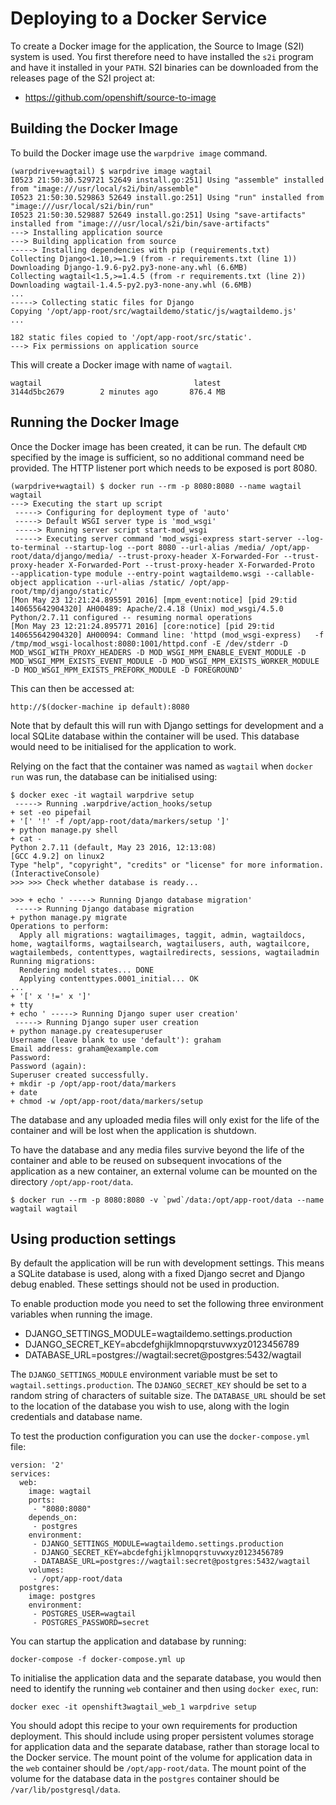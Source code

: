 # Deploying to a Docker Service

To create a Docker image for the application, the Source to Image (S2I) system is used. You first therefore need to have installed the ``s2i`` program and have it installed in your ``PATH``. S2I binaries can be downloaded from the releases page of the S2I project at:

* https://github.com/openshift/source-to-image

## Building the Docker Image

To build the Docker image use the ``warpdrive image`` command.

```
(warpdrive+wagtail) $ warpdrive image wagtail
I0523 21:50:30.529721 52649 install.go:251] Using "assemble" installed from "image:///usr/local/s2i/bin/assemble"
I0523 21:50:30.529863 52649 install.go:251] Using "run" installed from "image:///usr/local/s2i/bin/run"
I0523 21:50:30.529887 52649 install.go:251] Using "save-artifacts" installed from "image:///usr/local/s2i/bin/save-artifacts"
---> Installing application source
---> Building application from source
-----> Installing dependencies with pip (requirements.txt)
Collecting Django<1.10,>=1.9 (from -r requirements.txt (line 1))
Downloading Django-1.9.6-py2.py3-none-any.whl (6.6MB)
Collecting wagtail<1.5,>=1.4.5 (from -r requirements.txt (line 2))
Downloading wagtail-1.4.5-py2.py3-none-any.whl (6.6MB)
...
-----> Collecting static files for Django
Copying '/opt/app-root/src/wagtaildemo/static/js/wagtaildemo.js'
...

182 static files copied to '/opt/app-root/src/static'.
---> Fix permissions on application source
```

This will create a Docker image with name of ``wagtail``.

```
wagtail                                  latest              3144d5bc2679        2 minutes ago       876.4 MB
```

## Running the Docker Image

Once the Docker image has been created, it can be run. The default ``CMD`` specified by the image is sufficient, so no additional command need be provided. The HTTP listener port which needs to be exposed is port 8080.

```
(warpdrive+wagtail) $ docker run --rm -p 8080:8080 --name wagtail wagtail
---> Executing the start up script
 -----> Configuring for deployment type of 'auto'
 -----> Default WSGI server type is 'mod_wsgi'
 -----> Running server script start-mod_wsgi
 -----> Executing server command 'mod_wsgi-express start-server --log-to-terminal --startup-log --port 8080 --url-alias /media/ /opt/app-root/data/django/media/ --trust-proxy-header X-Forwarded-For --trust-proxy-header X-Forwarded-Port --trust-proxy-header X-Forwarded-Proto  --application-type module --entry-point wagtaildemo.wsgi --callable-object application --url-alias /static/ /opt/app-root/tmp/django/static/'
[Mon May 23 12:21:24.895591 2016] [mpm_event:notice] [pid 29:tid 140655642904320] AH00489: Apache/2.4.18 (Unix) mod_wsgi/4.5.0 Python/2.7.11 configured -- resuming normal operations
[Mon May 23 12:21:24.895771 2016] [core:notice] [pid 29:tid 140655642904320] AH00094: Command line: 'httpd (mod_wsgi-express)   -f /tmp/mod_wsgi-localhost:8080:1001/httpd.conf -E /dev/stderr -D MOD_WSGI_WITH_PROXY_HEADERS -D MOD_WSGI_MPM_ENABLE_EVENT_MODULE -D MOD_WSGI_MPM_EXISTS_EVENT_MODULE -D MOD_WSGI_MPM_EXISTS_WORKER_MODULE -D MOD_WSGI_MPM_EXISTS_PREFORK_MODULE -D FOREGROUND'
```

This can then be accessed at:

```
http://$(docker-machine ip default):8080
```

Note that by default this will run with Django settings for development and a local SQLite database within the container will be used. This database would need to be initialised for the application to work.

Relying on the fact that the container was named as ``wagtail`` when ``docker run`` was run, the database can be initialised using:

```
$ docker exec -it wagtail warpdrive setup
 -----> Running .warpdrive/action_hooks/setup
+ set -eo pipefail
+ '[' '!' -f /opt/app-root/data/markers/setup ']'
+ python manage.py shell
+ cat -
Python 2.7.11 (default, May 23 2016, 12:13:08)
[GCC 4.9.2] on linux2
Type "help", "copyright", "credits" or "license" for more information.
(InteractiveConsole)
>>> >>> Check whether database is ready...

>>> + echo ' -----> Running Django database migration'
 -----> Running Django database migration
+ python manage.py migrate
Operations to perform:
  Apply all migrations: wagtailimages, taggit, admin, wagtaildocs, home, wagtailforms, wagtailsearch, wagtailusers, auth, wagtailcore, wagtailembeds, contenttypes, wagtailredirects, sessions, wagtailadmin
Running migrations:
  Rendering model states... DONE
  Applying contenttypes.0001_initial... OK
...
+ '[' x '!=' x ']'
+ tty
+ echo ' -----> Running Django super user creation'
 -----> Running Django super user creation
+ python manage.py createsuperuser
Username (leave blank to use 'default'): graham
Email address: graham@example.com
Password:
Password (again):
Superuser created successfully.
+ mkdir -p /opt/app-root/data/markers
+ date
+ chmod -w /opt/app-root/data/markers/setup
```

The database and any uploaded media files will only exist for the life of the container and will be lost when the application is shutdown.

To have the database and any media files survive beyond the life of the container and able to be reused on subsequent invocations of the application as a new container, an external volume can be mounted on the directory ``/opt/app-root/data``.

```
$ docker run --rm -p 8080:8080 -v `pwd`/data:/opt/app-root/data --name wagtail wagtail
```

## Using production settings

By default the application will be run with development settings. This means a SQLite database is used, along with a fixed Django secret and Django debug enabled. These settings should not be used in production.

To enable production mode you need to set the following three environment variables when running the image.

* DJANGO_SETTINGS_MODULE=wagtaildemo.settings.production
* DJANGO_SECRET_KEY=abcdefghijklmnopqrstuvwxyz0123456789
* DATABASE_URL=postgres://wagtail:secret@postgres:5432/wagtail

The ``DJANGO_SETTINGS_MODULE`` environment variable must be set to ``wagtail.settings.production``. The ``DJANGO_SECRET_KEY`` should be set to a random string of characters of suitable size. The ``DATABASE_URL`` should be set to the location of the database you wish to use, along with the login credentials and database name.

To test the production configuration you can use the ``docker-compose.yml`` file:

```
version: '2'
services:
  web:
    image: wagtail
    ports:
     - "8080:8080"
    depends_on:
     - postgres
    environment:
     - DJANGO_SETTINGS_MODULE=wagtaildemo.settings.production
     - DJANGO_SECRET_KEY=abcdefghijklmnopqrstuvwxyz0123456789
     - DATABASE_URL=postgres://wagtail:secret@postgres:5432/wagtail
    volumes:
     - /opt/app-root/data
  postgres:
    image: postgres
    environment:
     - POSTGRES_USER=wagtail
     - POSTGRES_PASSWORD=secret
```

You can startup the application and database by running:

```
docker-compose -f docker-compose.yml up
```

To initialise the application data and the separate database, you would then need to identify the running ``web`` container and then using ``docker exec``, run:

```
docker exec -it openshift3wagtail_web_1 warpdrive setup
```

You should adopt this recipe to your own requirements for production deployment. This should include using proper persistent volumes storage for application data and the separate database, rather than storage local to the Docker service. The mount point of the volume for application data in the ``web`` container should be ``/opt/app-root/data``. The mount point of the volume for the database data in the ``postgres`` container should be ``/var/lib/postgresql/data``.